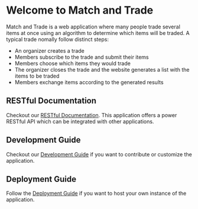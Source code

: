 Welcome to Match and Trade
==========================

Match and Trade is a web application where many people trade several items at once using an algorithm to determine which items will be traded. A typical trade nomally follow distinct steps:

* An organizer creates a trade
* Members subscribe to the trade and submit their items
* Members choose which items they would trade
* The organizer closes the trade and the website generates a list with the items to be traded
* Members exchange items according to the generated results

RESTful Documentation
---------------------
Checkout our [RESTful Documentation](rest/rest.md). This application offers a power RESTful API which can be integrated with other applications.

Development Guide
-----------------
Checkout our [Development Guide](development-guide/development-guide.md) if you want to contribute or customize the application.

Deployment Guide
----------------
Follow the [Deployment Guide](deployment-guide/deployment-guide.md) if you want to host your own instance of the application.